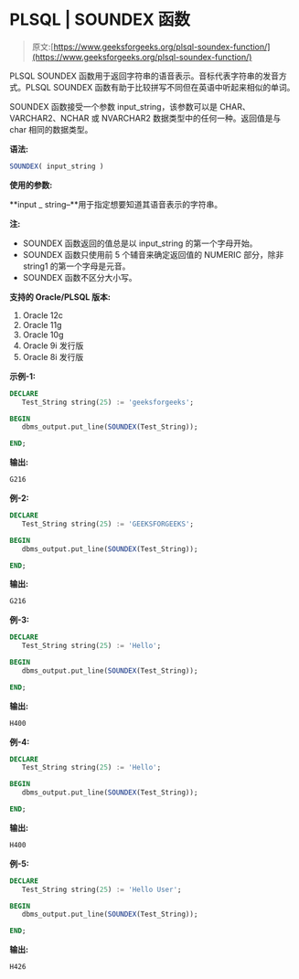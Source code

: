 # PLSQL | SOUNDEX 函数

> 原文:[https://www.geeksforgeeks.org/plsql-soundex-function/](https://www.geeksforgeeks.org/plsql-soundex-function/)

PLSQL SOUNDEX 函数用于返回字符串的语音表示。音标代表字符串的发音方式。PLSQL SOUNDEX 函数有助于比较拼写不同但在英语中听起来相似的单词。

SOUNDEX 函数接受一个参数 input_string，该参数可以是 CHAR、VARCHAR2、NCHAR 或 NVARCHAR2 数据类型中的任何一种。返回值是与 char 相同的数据类型。

**语法:**

```sql
SOUNDEX( input_string )
```

**使用的参数:**

**input _ string–**用于指定想要知道其语音表示的字符串。

**注:**

*   SOUNDEX 函数返回的值总是以 input_string 的第一个字母开始。
*   SOUNDEX 函数只使用前 5 个辅音来确定返回值的 NUMERIC 部分，除非 string1 的第一个字母是元音。
*   SOUNDEX 函数不区分大小写。

**支持的 Oracle/PLSQL 版本:**

1.  Oracle 12c
2.  Oracle 11g
3.  Oracle 10g
4.  Oracle 9i 发行版
5.  Oracle 8i 发行版

**示例-1:**

```sql
DECLARE 
   Test_String string(25) := 'geeksforgeeks';

BEGIN 
   dbms_output.put_line(SOUNDEX(Test_String)); 

END;     
```

**输出:**

```sql
G216 
```

**例-2:**

```sql
DECLARE 
   Test_String string(25) := 'GEEKSFORGEEKS';

BEGIN 
   dbms_output.put_line(SOUNDEX(Test_String)); 

END;  
```

**输出:**

```sql
G216 
```

**例-3:**

```sql
DECLARE 
   Test_String string(25) := 'Hello';

BEGIN 
   dbms_output.put_line(SOUNDEX(Test_String)); 

END;  
```

**输出:**

```sql
H400 
```

**例-4:**

```sql
DECLARE 
   Test_String string(25) := 'Hello';

BEGIN 
   dbms_output.put_line(SOUNDEX(Test_String)); 

END;  
```

**输出:**

```sql
H400 
```

**例-5:**

```sql
DECLARE 
   Test_String string(25) := 'Hello User';

BEGIN 
   dbms_output.put_line(SOUNDEX(Test_String)); 

END;  
```

**输出:**

```sql
H426 
```